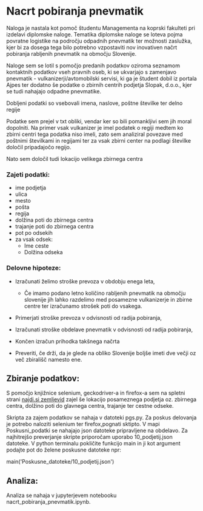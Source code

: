 # Nacrt pobiranja pnevmatik

Naloga je nastala kot pomoč študentu Managementa na koprski fakulteti pri izdelavi diplomske naloge. Tematika diplomske naloge se loteva pojma povratne logistike na področju odpadnih pnevmatik ter možnosti zaslužka, kjer bi za dosega tega bilo potrebno vzpostaviti nov inovativen načrt pobiranja rabljenih pnevmatik na območju Slovenije.

Naloge sem se lotil s pomočjo predanih podatkov oziroma seznamom kontaktnih podatkov vseh pravnih oseb, ki se ukvarjajo s zamenjavo pnevmatik - vulkanizerji/avtomobilski servisi, ki ga je študent dobil iz portala Ajpes ter dodatno še podatke o zbirnih centrih podjetja Slopak, d.o.o., kjer se tudi nahajajo odpadne pnevmatike.

Dobljeni podatki so vsebovali imena, naslove, poštne številke ter delno regije

Podatke sem prejel v txt obliki, vendar ker so bili pomankljivi sem jih moral dopolniti. Na primer vsak vulkanizer je imel podatek o regiji medtem ko zbirni centri tega podatka niso imeli, zato sem analiziral povezave med poštnimi številkami in regijami ter za vsak zbirni center na podlagi številke določil pripadajočo regijo. 

Nato sem določil tudi lokacijo velikega zbirnega centra 

### Zajeti podatki:

* ime podjetja
* ulica
* mesto
* pošta
* regija
* dolžina poti do zbirnega centra
* trajanje poti do zbirnega centra
* pot po odsekih
* za vsak odsek:
  - Ime ceste
  - Dolžina odseka
  
 ### Delovne hipoteze:
 
  * Izračunati želimo stroške prevoza v obdobju enega leta,
      - Če imamo podano letno količino rabljenih pnevmatik na območju slovenije jih lahko razdelimo med posamezne vulkanizerje in zbirne        centre ter izračunamo strošek poti do vsakega.
 
 * Primerjati stroške prevoza v odvisnosti od radija pobiranja,
 
 * Izračunati stroške obdelave pnevmatik v odvisnosti od radija pobiranja,
 
 * Končen izračun prihodka takšnega načrta
 
 * Preveriti, če drži, da je glede na obliko Slovenije boljše imeti dve večji oz več zbirališč namesto ene.
 
## Zbiranje podatkov:

S pomočjo knjižnice selenium, geckodriver-a in firefox-a sem na spletni strani [najdi.si zemljevid](https://zemljevid.najdi.si/najdi/?kaj=&kje=) zajel še lokacijo posameznega podjetja oz. zbirnega centra, dolžino poti do glavnega centra, trajanje ter cestne odseke.

Skripta za zajem podatkov se nahaja v datoteki pgs.py.
Za poskus delovanja je potrebo naloziti selenium ter firefox,pognati sktipto. V mapi Poskusni_podatki se nahajajo json datoteke pripravljene na obdelavo. Za najhitrejšo preverjanje skripte priporočam uporabo 10_podjetij.json datoteke. V python terminalu pokličite funkcijo main in ji kot argument podajte pot do želene poskusne datoteke npr:

main('Poskusne_datoteke/10_podjetij.json')


## Analiza:

Analiza se nahaja v jupyterjevem notebooku nacrt_pobiranja_pnevmatik.ipynb.


